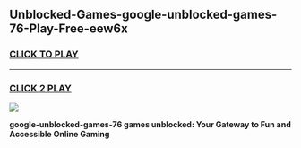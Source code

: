 
## Unblocked-Games-google-unblocked-games-76-Play-Free-eew6x
<h3>
<a href="https://premium76.site?title=google-unblocked-games-76&ref=22A">CLICK TO PLAY</a></h3>
<hr>

<h3>
<a href="https://premium76.site?title=google-unblocked-games-76&ref=22A">CLICK 2 PLAY</a>
  
</h3>

<a href="https://premium76.site?title=google-unblocked-games-76&ref=22A"><img src="https://clearcache.store/games.png"></a>


**google-unblocked-games-76 games unblocked: Your Gateway to Fun and Accessible Online Gaming**
